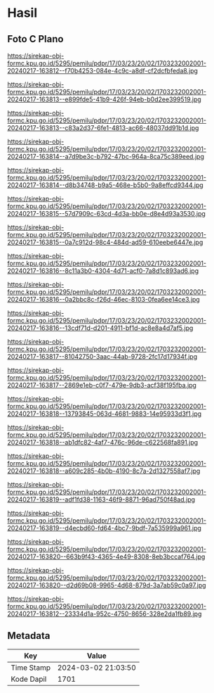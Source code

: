 # Hasil

## Foto C Plano

https://sirekap-obj-formc.kpu.go.id/5295/pemilu/pdpr/17/03/23/20/02/1703232002001-20240217-163812--f70b4253-084e-4c9c-a8df-cf2dcfbfeda8.jpg

https://sirekap-obj-formc.kpu.go.id/5295/pemilu/pdpr/17/03/23/20/02/1703232002001-20240217-163813--e899fde5-41b9-426f-94eb-b0d2ee399519.jpg

https://sirekap-obj-formc.kpu.go.id/5295/pemilu/pdpr/17/03/23/20/02/1703232002001-20240217-163813--c83a2d37-6fe1-4813-ac66-48037dd91b1d.jpg

https://sirekap-obj-formc.kpu.go.id/5295/pemilu/pdpr/17/03/23/20/02/1703232002001-20240217-163814--a7d9be3c-b792-47bc-964a-8ca75c389eed.jpg

https://sirekap-obj-formc.kpu.go.id/5295/pemilu/pdpr/17/03/23/20/02/1703232002001-20240217-163814--d8b34748-b9a5-468e-b5b0-9a8effcd9344.jpg

https://sirekap-obj-formc.kpu.go.id/5295/pemilu/pdpr/17/03/23/20/02/1703232002001-20240217-163815--57d7909c-63cd-4d3a-bb0e-d8e4d93a3530.jpg

https://sirekap-obj-formc.kpu.go.id/5295/pemilu/pdpr/17/03/23/20/02/1703232002001-20240217-163815--0a7c912d-98c4-484d-ad59-610eebe6447e.jpg

https://sirekap-obj-formc.kpu.go.id/5295/pemilu/pdpr/17/03/23/20/02/1703232002001-20240217-163816--8c11a3b0-4304-4d71-acf0-7a8d1c893ad6.jpg

https://sirekap-obj-formc.kpu.go.id/5295/pemilu/pdpr/17/03/23/20/02/1703232002001-20240217-163816--0a2bbc8c-f26d-46ec-8103-0fea6ee14ce3.jpg

https://sirekap-obj-formc.kpu.go.id/5295/pemilu/pdpr/17/03/23/20/02/1703232002001-20240217-163816--13cdf71d-d201-4911-bf1d-ac8e8a4d7af5.jpg

https://sirekap-obj-formc.kpu.go.id/5295/pemilu/pdpr/17/03/23/20/02/1703232002001-20240217-163817--81042750-3aac-44ab-9728-2fc17d17934f.jpg

https://sirekap-obj-formc.kpu.go.id/5295/pemilu/pdpr/17/03/23/20/02/1703232002001-20240217-163817--2869e1eb-c0f7-479e-9db3-acf38f195fba.jpg

https://sirekap-obj-formc.kpu.go.id/5295/pemilu/pdpr/17/03/23/20/02/1703232002001-20240217-163818--13793845-063d-4681-9883-14e95933d3f1.jpg

https://sirekap-obj-formc.kpu.go.id/5295/pemilu/pdpr/17/03/23/20/02/1703232002001-20240217-163818--ab1dfc82-4af7-476c-96de-c622568fa891.jpg

https://sirekap-obj-formc.kpu.go.id/5295/pemilu/pdpr/17/03/23/20/02/1703232002001-20240217-163818--a609c285-4b0b-4190-8c7a-2d1327558af7.jpg

https://sirekap-obj-formc.kpu.go.id/5295/pemilu/pdpr/17/03/23/20/02/1703232002001-20240217-163819--adf1fd38-1163-46f9-8871-96ad750f48ad.jpg

https://sirekap-obj-formc.kpu.go.id/5295/pemilu/pdpr/17/03/23/20/02/1703232002001-20240217-163819--d4ecbd60-fd64-4bc7-9bdf-7a535999a961.jpg

https://sirekap-obj-formc.kpu.go.id/5295/pemilu/pdpr/17/03/23/20/02/1703232002001-20240217-163820--663b9f43-4365-4e49-8308-8eb3bccaf764.jpg

https://sirekap-obj-formc.kpu.go.id/5295/pemilu/pdpr/17/03/23/20/02/1703232002001-20240217-163820--d2d69b08-9965-4d68-879d-3a7ab59c0a97.jpg

https://sirekap-obj-formc.kpu.go.id/5295/pemilu/pdpr/17/03/23/20/02/1703232002001-20240217-163812--23334d1a-952c-4750-8656-328e2da1fb89.jpg


## Metadata

| Key        | Value               |
| ---------- | ------------------- |
| Time Stamp | 2024-03-02 21:03:50 |
| Kode Dapil | 1701                |



